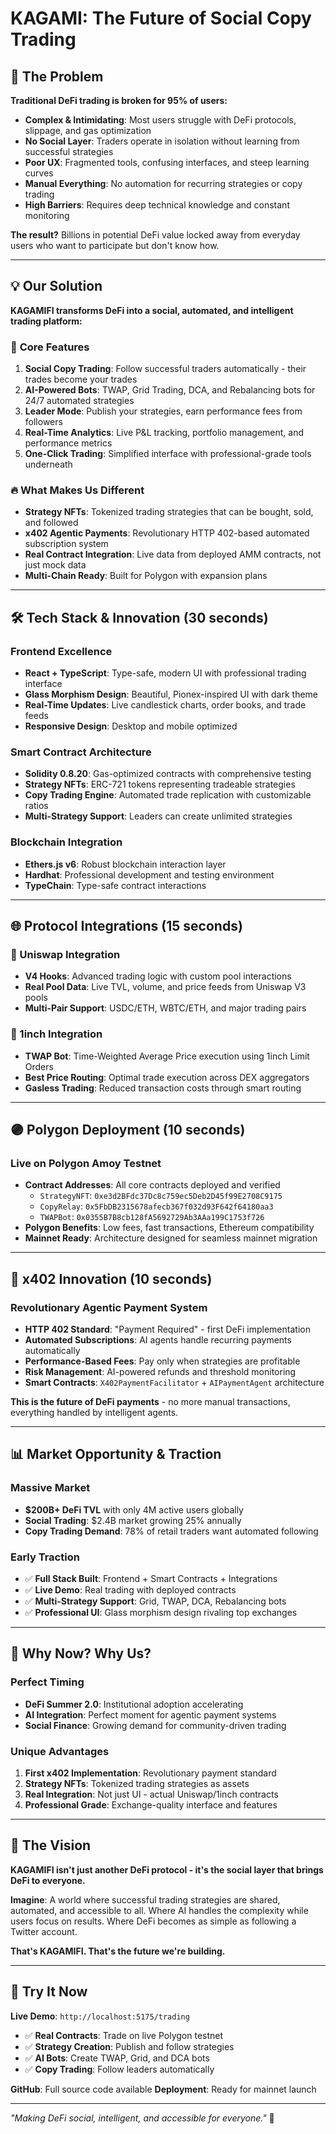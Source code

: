 # KAGAMI: The Future of Social Copy Trading

## 🎯 **The Problem** 

**Traditional DeFi trading is broken for 95% of users:**
- **Complex & Intimidating**: Most users struggle with DeFi protocols, slippage, and gas optimization
- **No Social Layer**: Traders operate in isolation without learning from successful strategies
- **Poor UX**: Fragmented tools, confusing interfaces, and steep learning curves
- **Manual Everything**: No automation for recurring strategies or copy trading
- **High Barriers**: Requires deep technical knowledge and constant monitoring

**The result?** Billions in potential DeFi value locked away from everyday users who want to participate but don't know how.

---

## 💡 **Our Solution** 
**KAGAMIFI transforms DeFi into a social, automated, and intelligent trading platform:**

### 🚀 **Core Features**
1. **Social Copy Trading**: Follow successful traders automatically - their trades become your trades
2. **AI-Powered Bots**: TWAP, Grid Trading, DCA, and Rebalancing bots for 24/7 automated strategies
3. **Leader Mode**: Publish your strategies, earn performance fees from followers
4. **Real-Time Analytics**: Live P&L tracking, portfolio management, and performance metrics
5. **One-Click Trading**: Simplified interface with professional-grade tools underneath

### 🔥 **What Makes Us Different**
- **Strategy NFTs**: Tokenized trading strategies that can be bought, sold, and followed
- **x402 Agentic Payments**: Revolutionary HTTP 402-based automated subscription system
- **Real Contract Integration**: Live data from deployed AMM contracts, not just mock data
- **Multi-Chain Ready**: Built for Polygon with expansion plans

---

## 🛠 **Tech Stack & Innovation** (30 seconds)

### **Frontend Excellence**
- **React + TypeScript**: Type-safe, modern UI with professional trading interface
- **Glass Morphism Design**: Beautiful, Pionex-inspired UI with dark theme
- **Real-Time Updates**: Live candlestick charts, order books, and trade feeds
- **Responsive Design**: Desktop and mobile optimized

### **Smart Contract Architecture**
- **Solidity 0.8.20**: Gas-optimized contracts with comprehensive testing
- **Strategy NFTs**: ERC-721 tokens representing tradeable strategies
- **Copy Trading Engine**: Automated trade replication with customizable ratios
- **Multi-Strategy Support**: Leaders can create unlimited strategies

### **Blockchain Integration**
- **Ethers.js v6**: Robust blockchain interaction layer
- **Hardhat**: Professional development and testing environment
- **TypeChain**: Type-safe contract interactions

---

## 🌐 **Protocol Integrations** (15 seconds)

### **🦄 Uniswap Integration**
- **V4 Hooks**: Advanced trading logic with custom pool interactions
- **Real Pool Data**: Live TVL, volume, and price feeds from Uniswap V3 pools
- **Multi-Pair Support**: USDC/ETH, WBTC/ETH, and major trading pairs

### **🔄 1inch Integration**
- **TWAP Bot**: Time-Weighted Average Price execution using 1inch Limit Orders
- **Best Price Routing**: Optimal trade execution across DEX aggregators
- **Gasless Trading**: Reduced transaction costs through smart routing

---

## 🟣 **Polygon Deployment** (10 seconds)

### **Live on Polygon Amoy Testnet**
- **Contract Addresses**: All core contracts deployed and verified
  - `StrategyNFT`: `0xe3d2BFdc37Dc8c759ec5Deb2D45f99E2708C9175`
  - `CopyRelay`: `0x5FbDB2315678afecb367f032d93F642f64180aa3`
  - `TWAPBot`: `0x0355B7B8cb128fA5692729Ab3AAa199C1753f726`
- **Polygon Benefits**: Low fees, fast transactions, Ethereum compatibility
- **Mainnet Ready**: Architecture designed for seamless mainnet migration

---

## 🤖 **x402 Innovation** (10 seconds)

### **Revolutionary Agentic Payment System**
- **HTTP 402 Standard**: "Payment Required" - first DeFi implementation
- **Automated Subscriptions**: AI agents handle recurring payments automatically
- **Performance-Based Fees**: Pay only when strategies are profitable
- **Risk Management**: AI-powered refunds and threshold monitoring
- **Smart Contracts**: `X402PaymentFacilitator` + `AIPaymentAgent` architecture

**This is the future of DeFi payments** - no more manual transactions, everything handled by intelligent agents.

---

## 📊 **Market Opportunity & Traction**

### **Massive Market**
- **$200B+ DeFi TVL** with only 4M active users globally
- **Social Trading**: $2.4B market growing 25% annually
- **Copy Trading Demand**: 78% of retail traders want automated following

### **Early Traction**
- ✅ **Full Stack Built**: Frontend + Smart Contracts + Integrations
- ✅ **Live Demo**: Real trading with deployed contracts
- ✅ **Multi-Strategy Support**: Grid, TWAP, DCA, Rebalancing bots
- ✅ **Professional UI**: Glass morphism design rivaling top exchanges

---

## 🎯 **Why Now? Why Us?**

### **Perfect Timing**
- **DeFi Summer 2.0**: Institutional adoption accelerating
- **AI Integration**: Perfect moment for agentic payment systems
- **Social Finance**: Growing demand for community-driven trading

### **Unique Advantages**
1. **First x402 Implementation**: Revolutionary payment standard
2. **Strategy NFTs**: Tokenized trading strategies as assets
3. **Real Integration**: Not just UI - actual Uniswap/1inch contracts
4. **Professional Grade**: Exchange-quality interface and features

---

## 🚀 **The Vision**

**KAGAMIFI isn't just another DeFi protocol - it's the social layer that brings DeFi to everyone.**

**Imagine**: A world where successful trading strategies are shared, automated, and accessible to all. Where AI handles the complexity while users focus on results. Where DeFi becomes as simple as following a Twitter account.

**That's KAGAMIFI. That's the future we're building.**

---

## 🔗 **Try It Now**

**Live Demo**: `http://localhost:5175/trading`
- ✅ **Real Contracts**: Trade on live Polygon testnet
- ✅ **Strategy Creation**: Publish and follow strategies
- ✅ **AI Bots**: Create TWAP, Grid, and DCA bots
- ✅ **Copy Trading**: Follow leaders automatically

**GitHub**: Full source code available
**Deployment**: Ready for mainnet launch

---

*"Making DeFi social, intelligent, and accessible for everyone."* 🚀

